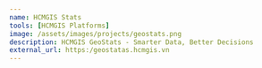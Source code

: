 ```yaml
---
name: HCMGIS Stats
tools: [HCMGIS Platforms]
image: /assets/images/projects/geostats.png
description: HCMGIS GeoStats - Smarter Data, Better Decisions
external_url: https:/geostatas.hcmgis.vn
---
```

